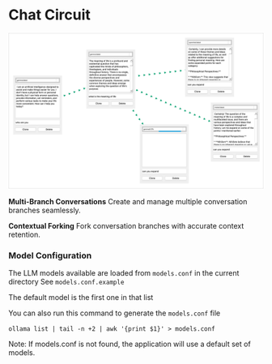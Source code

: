 # Chat Circuit

![](docs/img.png)

**Multi-Branch Conversations**
Create and manage multiple conversation branches seamlessly.

**Contextual Forking**
Fork conversation branches with accurate context retention.

### Model Configuration

The LLM models available are loaded from `models.conf` in the current directory
See `models.conf.example`

The default model is the first one in that list

You can also run this command to generate the `models.conf` file

```shell
ollama list | tail -n +2 | awk '{print $1}' > models.conf
```

Note: If models.conf is not found, the application will use a default set of models.
